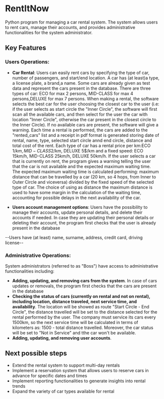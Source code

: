 # RentItNow
Python program for managing a car rental system. The system allows users to rent cars, manage their accounts, and provides administrative functionalities for the system administrator.

## Key Features

### Users Operations:
- **Car Rental**: Users can easily rent cars by specifying the type of car, number of passengers, and start/end location. A car has (at least)a type, a license plate, a brand,a name. Some cars are already given as test data and represent the cars present in the database. There are three types of car: ECO for max 2 persons, MID-CLASS for max 4 persons,DELUXE for max 7 persons.
When making a rental, the software selects the best car for the user choosing the closest car to the user (i.e: if the user selects as start circle the "Inner Circle", the software will first scan all the available cars, and then select for the user the car with location "Inner Circle", otherwise the car present in the closest circle to the Inner Circle). If no available cars are present, the software will give a warning.
Each time a rental is performed, the cars are added to the "rented_cars" list and a receipt in pdf format is generated storing date of rental, name, type, selected start circle annd end circle, distance and total cost of the rent. Each type of car has a rental price per km:ECO 1$/km, MID-CLASS 2$/km, DELUXE 5$/km and a fixed speed: ECO 15km/h, MID-CLASS 25km/h, DELUXE 50km/h. If the user selects a car that is currently on rent, the program gives a warning telling the user that the car is not available and the expected maximum waiting time. The expected maximum waiting time is calculated performing: maximum distance that can be travelled by a car (20 km, so 4 hops, from Inner to Outer Circle and viceversa) divided by the fixed speed of the selected type of car. The choice of using as distance the maximum distance is used to have some margin in the calculation of the waiting time, accounting for possible delays in the next availability of the car. 
  
- **Users account management options**: Users have the possibility to manage their accounts, update personal details, and delete their accounts if needed. In case they are updating their personal details or deleting their account, the program first checks that the user is already present in the database

--Users have (at least) name, surname, address, credit card, driving license--

### Administrative Operations: 
System administrators (referred to as "Boss") have access to administrative functionalities including:
- **Adding, updating, and removing cars from the system**. In case of cars updates or removals, the program first checks that the cars are present in the database
- **Checking the status of cars (currently on rental and not on rental), including location, distance traveled, next service time, and   availability**. The location will be showed as route "Start Circle - End Circle", the distance travelled will be set to the distance   selected for the rental performed by the user. The company must service its cars every 1500km, so the next service time will be calculated in terms of kilometers as: 1500 - total distance travelled. Moreover, the car status will be set to "Not in Service" and tthe car won't be available. 
- **Adding, updating, and removing user accounts**.

## Next possible steps
- Extend the rental system to support multi-day rentals
- Implement a reservation system that allows users to reserve cars in advance for specific dates and times
- Implement reporting functionalities to generate insights into rental trends
- Expand the variety of car types available for rental



